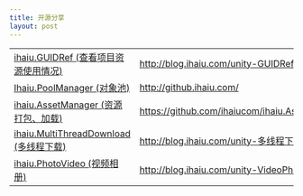 ```yaml
---
title: 开源分享
layout: post
---
```



<table>
  <tr>
      <td><a target="_blank" href="http://blog.ihaiu.com/unity-GUIDRef">ihaiu.GUIDRef (查看项目资源使用情况)</a></td>
      <td><a target="_blank" href="http://blog.ihaiu.com/unity-GUIDRef">http://blog.ihaiu.com/unity-GUIDRef</a></td>
  </tr>
  <tr>
      <td><a target="_blank" href="http://github.ihaiu.com/">Ihaiu.PoolManager (对象池)</a></td>
      <td><a target="_blank" href="http://github.ihaiu.com/">http://github.ihaiu.com/</a></td>
  </tr>
  <tr>
      <td><a target="_blank" href="https://github.com/ihaiucom/ihaiu.AssetManager">ihaiu.AssetManager (资源打包、加载)</a></td>
      <td><a target="_blank" href="https://github.com/ihaiucom/ihaiu.AssetManager">https://github.com/ihaiucom/ihaiu.AssetManager</a></td>
  </tr>
  <tr>
      <td><a target="_blank" href="http://blog.ihaiu.com/unity-多线程下载">ihaiu.MultiThreadDownload (多线程下载)</a></td>
      <td><a target="_blank" href="http://blog.ihaiu.com/unity-多线程下载">http://blog.ihaiu.com/unity-多线程下载</a></td>
  </tr>
  <tr>
      <td><a target="_blank" href="http://blog.ihaiu.com/unity-VideoPhoto/">ihaiu.PhotoVideo (视频相册)</a></td>
      <td><a target="_blank" href="http://blog.ihaiu.com/unity-VideoPhoto/">http://blog.ihaiu.com/unity-VideoPhoto/</a></td>
  </tr>

</table>
             